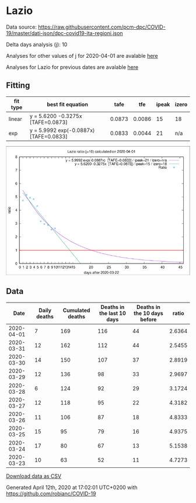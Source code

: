 # Lazio

Data source: https://raw.githubusercontent.com/pcm-dpc/COVID-19/master/dati-json/dpc-covid19-ita-regioni.json

Delta days analysis (j): 10

Analyses for other values of j for 2020-04-01 are avalable [here](../2020-04-01/README.md)

Analyses for Lazio for previous dates are avalable [here](../README.md)

## Fitting 
|fit type|best fit equation|tafe|tfe|ipeak|izero|
|-------|-----|--------|------|---|---|
|linear|y = 5.6200 -0.3275x  [TAFE=0.0873]|0.0873|0.0086|15|18|
|exp|y = 5.9992 exp(-0.0887x)  [TAFE=0.0833]|0.0833|0.0044|21|n/a|

![Plot](COVID-19_lazio_j10_2020-04-01.png)

## Data
|Date|Daily deaths|Cumulated deaths|Deaths in the last 10 days|Deaths in the 10 days before|ratio|
|----|----------|-----------|-------|--------------------|-----|
|2020-04-01|7|169|116|44|2.6364|
|2020-03-31|12|162|112|44|2.5455|
|2020-03-30|14|150|107|37|2.8919|
|2020-03-29|12|136|98|33|2.9697|
|2020-03-28|6|124|92|29|3.1724|
|2020-03-27|12|118|95|22|4.3182|
|2020-03-26|11|106|87|18|4.8333|
|2020-03-25|15|95|79|16|4.9375|
|2020-03-24|17|80|67|13|5.1538|
|2020-03-23|10|63|52|11|4.7273|

[Download data as CSV](COVID-19_lazio_j10_2020-04-01.csv)

Generated April 12th, 2020 at 17:02:01 UTC+0200 with https://github.com/robianc/COVID-19
